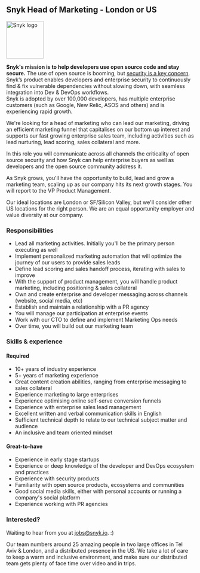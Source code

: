 ## Snyk Head of Marketing - London or US

<img src="https://snyk.io/images/snyk-dog.png" width="100" alt="Snyk logo" />

**Snyk's mission is to help developers use open source code and stay secure.** The use of open source is booming, but [security is a key concern](https://snyk.io/stateofossecurity/). Snyk’s product enables developers and enterprise security to continuously find & fix vulnerable dependencies without slowing down, with seamless integration into Dev & DevOps workflows.  
Snyk is adopted by over 100,000 developers, has multiple enterprise customers (such as Google, New Relic, ASOS and others) and is experiencing rapid growth.

We're looking for a head of marketing who can lead our marketing, driving an efficient marketing funnel that capitalises on our bottom up interest and supports our fast growing enterprise sales team, including activities such as lead nurturing, lead scoring, sales collateral and more.

In this role you will communicate across all channels the criticality of open source security and how Snyk can help enterprise buyers as well as developers and the open source community address it.

As Snyk grows, you'll have the opportunity to build, lead and grow a marketing team, scaling up as our company hits its next growth stages. You will report to the VP Product Management.

Our ideal locations are London or SF/Silicon Valley, but we'll consider other US locations for the right person. We are an equal opportunity employer and value diversity at our company.

### Responsibilities
- Lead all marketing activities. Initially you'll be the primary person executing as well
- Implement personalized marketing automation that will optimize the journey of our users to provide sales leads
- Define lead scoring and sales handoff process, iterating with sales to improve
- With the support of product management, you will handle product marketing, including positioning & sales collateral
- Own and create enterprise and developer messaging across channels (website, social media, etc) 
- Establish and maintain a relationship with a PR agency
- You will manage our participation at enterprise events
- Work with our CTO to define and implement Marketing Ops needs
- Over time, you will build out our marketing team

### Skills & experience

#### Required
- 10+ years of industry experience
- 5+ years of marketing experience
- Great content creation abilities, ranging from enterprise messaging to sales collateral
- Experience marketing to large enterprises
- Experience optimising online self-serve conversion funnels
- Experience with enterprise sales lead management
- Excellent written and verbal communication skills in English
- Sufficient technical depth to relate to our technical subject matter and audience
- An inclusive and team oriented mindset

#### Great-to-have
- Experience in early stage startups
- Experience or deep knowledge of the developer and DevOps ecosystem and practices
- Experience with security products
- Familiarity with open source products, ecosystems and communities
- Good social media skills, either with personal accounts or running a company's social platform
- Experience working with PR agencies

### Interested?

Waiting to hear from you at [jobs@snyk.io](mailto:jobs@snyk.io). :)

Our team numbers around 25 amazing people in two large offices in Tel Aviv & London, and a distributed presence in the US. We take a lot of care to keep a warm and inclusive environment, and make sure our distributed team gets plenty of face time over video and in trips.


